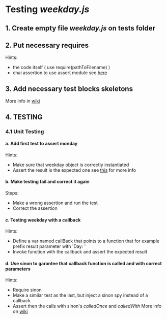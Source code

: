 
# Testing *weekday.js*

## 1. Create empty file *weekday.js* on tests folder

## 2. Put necessary requires 
Hints:
  * the code itself ( use require(pathToFilename) )
  * chai assertion to use assert module see [here](https://github.com/lpimenta-ptc/Js-unit-tests/wiki#chai---assert)

## 3. Add necessary test blocks skeletons 

More info in [wiki](https://github.com/lpimenta-ptc/Js-unit-tests/wiki/Mocha-Basic-Blocks) 

## 4. TESTING 

### 4.1 Unit Testing

#### a. Add first test to assert monday 
Hints:
  * Make sure that weekday object is correctly instantiated
  * Assert the result is the expected one see [this](https://github.com/lpimenta-ptc/Js-unit-tests/wiki#chai---assert) for more info

#### b. Make testing fail and correct it again 
Steps:

  * Make a wrong assertion and run the test
  * Correct the assertion

#### c. Testing weekday with a callback
Hints:
  * Define a var named callBack that points to a function that for example prefix result parameter with 'Day: '
  * Invoke function with the callback and assert the expected result

#### d. Use sinon to garantee that callback function is called and with correct parameters
Hints:
  * Require sinon
  * Make a similar test as the last, but inject a sinon spy instead of a callback
  * Assert then the calls with sinon's *calledOnce* and *calledWith*
More info on [wiki](https://github.com/lpimenta-ptc/Js-unit-tests/wiki#sinon)
